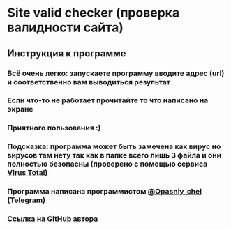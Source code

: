 # Site valid checker (проверка валидности сайта)
## Инструкция к программе
### Всё очень легко: запускаете программу вводите адрес (url) и соответственно вам выводиться результат
### Если что-то не работает прочитайте то что написано на экране
### Приятного пользования :)
### Подсказка: программа может быть замечена как вирус но вирусов там нету так как в папке всего лишь 3 файла и они полностью безопасны (проверено с помощью сервиса [Virus Total](https://t.me/VirusTotalAV_bot))
### Программа написана программистом [@Opasniy_chel](https://t.me/Opasniy_chel) (Telegram)
### [Ссылка на GitHub автора](https://github.com/DenTs123)